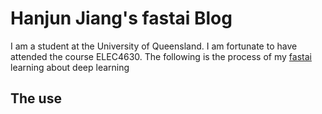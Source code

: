 # Hanjun Jiang's fastai Blog
I am a student at the University of Queensland. I am fortunate to have attended the course ELEC4630.
The following is the process of my <a href="https://www.fast.ai/">fastai</a> learning about deep learning


## The use 
